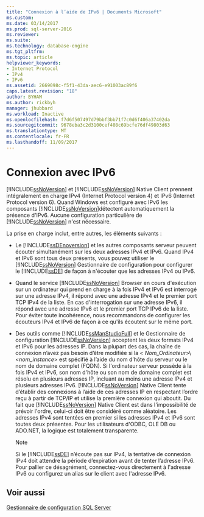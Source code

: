 ```yaml
---
title: "Connexion à l’aide de IPv6 | Documents Microsoft"
ms.custom: 
ms.date: 03/14/2017
ms.prod: sql-server-2016
ms.reviewer: 
ms.suite: 
ms.technology: database-engine
ms.tgt_pltfrm: 
ms.topic: article
helpviewer_keywords:
- Internet Protocol
- IPv4
- IPv6
ms.assetid: 2669098c-f5f1-43da-aec6-e91003ac89f6
caps.latest.revision: "18"
author: BYHAM
ms.author: rickbyh
manager: jhubbard
ms.workload: Inactive
ms.openlocfilehash: f7d6f507497d79bbf3bb71f7c0d6f406a37402da
ms.sourcegitcommit: 9678eba3c2d3100cef408c69bcfe76df49803d63
ms.translationtype: MT
ms.contentlocale: fr-FR
ms.lasthandoff: 11/09/2017
---
```

# <a name="connecting-using-ipv6"></a>Connexion avec IPv6
  [!INCLUDE[ssNoVersion](../../includes/ssnoversion-md.md)] et [!INCLUDE[ssNoVersion](../../includes/ssnoversion-md.md)] Native Client prennent intégralement en charge IPv4 (Internet Protocol version 4) et IPv6 (Internet Protocol version 6). Quand Windows est configuré avec IPv6 les composants [!INCLUDE[ssNoVersion](../../includes/ssnoversion-md.md)]détectent automatiquement la présence d'IPv6. Aucune configuration particulière de [!INCLUDE[ssNoVersion](../../includes/ssnoversion-md.md)] n'est nécessaire.  
  
 La prise en charge inclut, entre autres, les éléments suivants :  
  
-   Le [!INCLUDE[ssDEnoversion](../../includes/ssdenoversion-md.md)] et les autres composants serveur peuvent écouter simultanément sur les deux adresses IPv4 et IPv6. Quand IPv4 et IPv6 sont tous deux présents, vous pouvez utiliser le [!INCLUDE[ssNoVersion](../../includes/ssnoversion-md.md)] Gestionnaire de configuration pour configurer le [!INCLUDE[ssDE](../../includes/ssde-md.md)] de façon à n'écouter que les adresses IPv4 ou IPv6.  
  
-   Quand le service [!INCLUDE[ssNoVersion](../../includes/ssnoversion-md.md)] Browser en cours d'exécution sur un ordinateur qui prend en charge à la fois IPv4 et IPv6 est interrogé sur une adresse IPv4, il répond avec une adresse IPv4 et le premier port TCP IPv4 de la liste. En cas d'interrogation sur une adresse IPv6, il répond avec une adresse IPv6 et le premier port TCP IPv6 de la liste. Pour éviter toute incohérence, nous recommandons de configurer les écouteurs IPv4 et IPv6 de façon à ce qu'ils écoutent sur le même port.  
  
-   Des outils comme [!INCLUDE[ssManStudioFull](../../includes/ssmanstudiofull-md.md)] et le Gestionnaire de configuration [!INCLUDE[ssNoVersion](../../includes/ssnoversion-md.md)] acceptent les deux formats IPv4 et IPv6 pour les adresses IP. Dans la plupart des cas, la chaîne de connexion n’avez pas besoin d’être modifiée si la \< *Nom_Ordinateur*>\\<*nom_instance*> est spécifié à l’aide du nom d’hôte du serveur ou le nom de domaine complet (FQDN). Si l'ordinateur serveur possède à la fois IPv4 et IPv6, son nom d'hôte ou son nom de domaine complet est résolu en plusieurs adresses IP, incluant au moins une adresse IPv4 et plusieurs adresses IPv6. [!INCLUDE[ssNoVersion](../../includes/ssnoversion-md.md)] Native Client tente d’établir des connexions à l’aide de ces adresses IP en respectant l’ordre reçu à partir de TCP/IP et utilise la première connexion qui aboutit. Du fait que [!INCLUDE[ssNoVersion](../../includes/ssnoversion-md.md)] Native Client est dans l'impossibilité de prévoir l'ordre, celui-ci doit être considéré comme aléatoire. Les adresses IPv4 sont tentées en premier si les adresses IPv4 et IPv6 sont toutes deux présentes. Pour les utilisateurs d'ODBC, OLE DB ou ADO.NET, la logique est totalement transparente.  
  
    > [!NOTE]  
    >  Si le [!INCLUDE[ssDE](../../includes/ssde-md.md)] n’écoute pas sur IPv4, la tentative de connexion IPv4 doit attendre la période d’expiration avant de tenter l’adresse IPv6. Pour pallier ce désagrément, connectez-vous directement à l'adresse IPv6 ou configurez un alias sur le client avec l'adresse IPv6.  
  
## <a name="see-also"></a>Voir aussi  
 [Gestionnaire de configuration SQL Server](../../relational-databases/sql-server-configuration-manager.md)  
  
  

